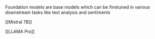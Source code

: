 Foundation models are base models which can be finetuned in various downstream tasks
like text analysis and sentiments

[[Mistral 7B]]

[[LLAMA Pro]]